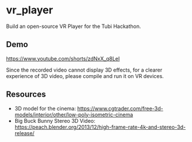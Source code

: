 # vr_player
Build an open-source VR Player for the Tubi Hackathon.

## Demo

https://www.youtube.com/shorts/zdNxX_q8LeI

Since the recorded video cannot display 3D effects, for a clearer experience of 3D video, please compile and run it on VR devices.

## Resources

* 3D model for the cinema: https://www.cgtrader.com/free-3d-models/interior/other/low-poly-isometric-cinema
* Big Buck Bunny Stereo 3D Video: https://peach.blender.org/2013/12/high-frame-rate-4k-and-stereo-3d-release/